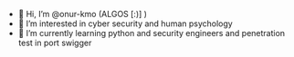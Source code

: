 - 👋 Hi, I’m @onur-kmo (ALGOS [:)] )
- 👀 I’m interested in cyber security and human psychology 
- 🌱 I’m currently learning python and security engineers and penetration test in port swigger



